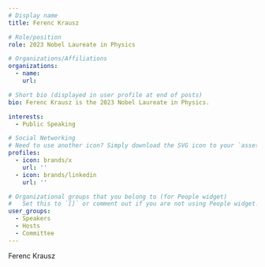 ```yaml
---
# Display name
title: Ferenc Krausz

# Role/position
role: 2023 Nobel Laureate in Physics

# Organizations/Affiliations
organizations:
  - name: 
    url:

# Short bio (displayed in user profile at end of posts)
bio: Ferenc Krausz is the 2023 Nobel Laureate in Physics.

interests:
  - Public Speaking

# Social Networking
# Need to use another icon? Simply download the SVG icon to your `assets/media/icons/` folder.
profiles:
  - icon: brands/x
    url: ''
  - icon: brands/linkedin
    url: ''

# Organizational groups that you belong to (for People widget)
#   Set this to `[]` or comment out if you are not using People widget.
user_groups:
  - Speakers
  - Hosts
  - Committee
---
```


Ferenc Krausz
